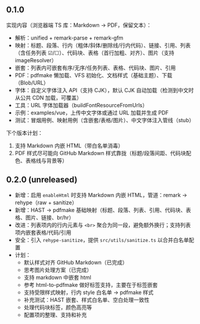 ## 0.1.0

实现内容（浏览器端 TS 库：Markdown → PDF，保留文本）：

- 解析：unified + remark-parse + remark-gfm
- 映射：标题、段落、行内（粗体/斜体/删除线/行内代码）、链接、引用、列表（含任务列表 ☑/☐）、代码块、表格（首行加粗、对齐）、图片（支持 imageResolver）
- 嵌套：列表内可嵌套有序/无序/任务列表、表格、代码块、图片、引用
- PDF：pdfmake 懒加载、VFS 初始化、文档样式（基础主题）、下载（Blob/URL）
- 字体：自定义字体注入 API（支持 CJK），默认 CJK 自动加载（检测到中文时从公共 CDN 加载，可覆盖）
- 工具：URL 字体加载器（buildFontResourceFromUrls）
- 示例：examples/vue，上传中文字体或通过 URL 加载并生成 PDF
- 测试：冒烟用例、映射用例（含嵌套/表格/图片）、中文字体注入管线（stub）

下个版本计划：

1) 支持 Markdown 内嵌 HTML（带白名单消毒）
2) PDF 样式尽可能向 GitHub Markdown 样式靠拢（标题/段落间距、代码块配色、表格线与背景等）


## 0.2.0 (unreleased)

- 新增：启用 `enableHtml` 时支持 Markdown 内嵌 HTML，管道：remark → rehype（raw + sanitize）
- 新增：HAST → pdfmake 基础映射（标题、段落、列表、引用、代码块、表格、图片、链接、br/hr）
- 改进：列表项内的行内元素与 `<br>` 聚合为同一段，避免额外换行；支持列表项内嵌套表格/代码/引用
- 安全：引入 `rehype-sanitize`，提供 `src/utils/sanitize.ts` 以合并白名单配置
- 计划：
  - 默认样式对齐 GitHub Markdown（已完成）
  - 思考图片处理方案（已完成）
  - 支持 markdown 中嵌套 html
  - 参考 html-to-pdfmake 做好标签支持，主要在于标签嵌套
  - 支持受限样式映射，行内 style 白名单 → pdfmake 样式
  - 补充测试：HAST 嵌套、样式白名单、空白处理一致性
  - 处理代码块标签，颜色高亮等
  - 配置项的整理、支持和补充

